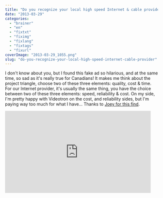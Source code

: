 ```yaml
---
title: "Do you recognize your local high speed Internet & cable provider?"
date: "2013-03-29"
categories: 
  - "brainer"
  - "en"
  - "fixtxt"
  - "fiximg"
  - "fixlang"
  - "fixtags"
  - "fixurl"
coverImage: "2013-03-29_1055.png"
slug: "do-you-recognize-your-local-high-speed-internet-cable-provider"
---
```


I don't know about you, but I found this fake ad so hilarious, and at the same time, so sad as it's really true for Canadians! It makes me think about the project triangle, choose two of these three elements: quality, cost & time. For our Internet provider, it's usually the same thing, you have the choice between two of these three elements: speed, reliability & cost. On my side, I'm pretty happy with Videotron on the cost, and reliability sides, but I'm paying way too much for what I have... Thanks to [Joey for this find](https://www.joeydevilla.com/2013/03/29/an-honest-cable-and-internet-ad/).

<iframe src="https://www.youtube.com/embed/0ilMx7k7mso?feature=oembed" width="480" height="270" frameborder="0" allowfullscreen="allowfullscreen"></iframe>
